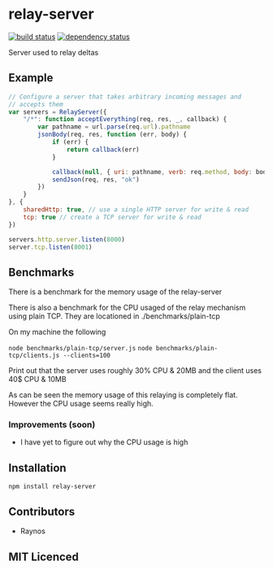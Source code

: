 # relay-server

[![build status][1]][2] [![dependency status][3]][4]

<!-- [![browser support][5]][6] -->

Server used to relay deltas

## Example

```js
// Configure a server that takes arbitrary incoming messages and
// accepts them
var servers = RelayServer({
    "/*": function acceptEverything(req, res, _, callback) {
        var pathname = url.parse(req.url).pathname
        jsonBody(req, res, function (err, body) {
            if (err) {
                return callback(err)
            }

            callback(null, { uri: pathname, verb: req.method, body: body })
            sendJson(req, res, "ok")
        })
    }
}, {
    sharedHttp: true, // use a single HTTP server for write & read
    tcp: true // create a TCP server for write & read
})

servers.http.server.listen(8000)
server.tcp.listen(8001)
```

## Benchmarks

There is a benchmark for the memory usage of the relay-server

There is also a benchmark for the CPU usaged of the relay mechanism
  using plain TCP. They are locationed in ./benchmarks/plain-tcp

On my machine the following

`node benchmarks/plain-tcp/server.js`
`node benchmarks/plain-tcp/clients.js --clients=100`

Print out that the server uses roughly 30% CPU & 20MB and the
  client uses 40$ CPU & 10MB

As can be seen the memory usage of this relaying is completely
  flat. However the CPU usage seems really high.

### Improvements (soon)

 - I have yet to figure out why the CPU usage is high

## Installation

`npm install relay-server`

## Contributors

 - Raynos

## MIT Licenced

  [1]: https://secure.travis-ci.org/Colingo/relay-server.png
  [2]: http://travis-ci.org/Colingo/relay-server
  [3]: https://david-dm.org/Colingo/relay-server/status.png
  [4]: https://david-dm.org/Colingo/relay-server
